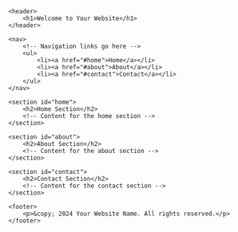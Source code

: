 <!DOCTYPE html>
<html lang="en">
<head>
    <meta charset="UTF-8">
    <meta name="viewport" content="width=device-width, initial-scale=1.0">
    <title>Your Website Title</title>
</head>
<body>

    <header>
        <h1>Welcome to Your Website</h1>
    </header>

    <nav>
        <!-- Navigation links go here -->
        <ul>
            <li><a href="#home">Home</a></li>
            <li><a href="#about">About</a></li>
            <li><a href="#contact">Contact</a></li>
        </ul>
    </nav>

    <section id="home">
        <h2>Home Section</h2>
        <!-- Content for the home section -->
    </section>

    <section id="about">
        <h2>About Section</h2>
        <!-- Content for the about section -->
    </section>

    <section id="contact">
        <h2>Contact Section</h2>
        <!-- Content for the contact section -->
    </section>

    <footer>
        <p>&copy; 2024 Your Website Name. All rights reserved.</p>
    </footer>

</body>
</html>











